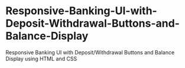 # Responsive-Banking-UI-with-Deposit-Withdrawal-Buttons-and-Balance-Display
Responsive Banking UI with Deposit/Withdrawal Buttons and Balance Display using HTML and CSS
